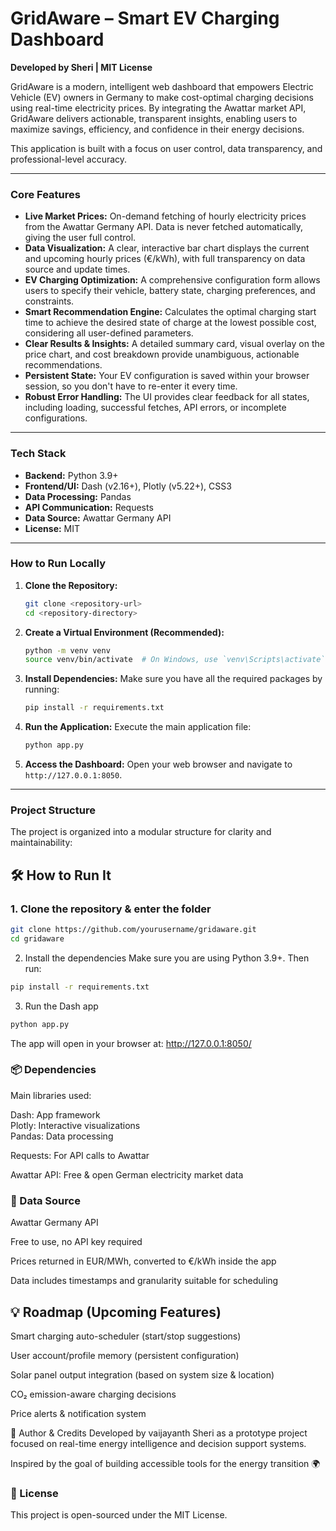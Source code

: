 # GridAware – Smart EV Charging Dashboard

**Developed by Sheri | MIT License**

GridAware is a modern, intelligent web dashboard that empowers Electric Vehicle (EV) owners in Germany to make cost-optimal charging decisions using real-time electricity prices. By integrating the Awattar market API, GridAware delivers actionable, transparent insights, enabling users to maximize savings, efficiency, and confidence in their energy decisions.

This application is built with a focus on user control, data transparency, and professional-level accuracy.

---

### **Core Features**

*   **Live Market Prices:** On-demand fetching of hourly electricity prices from the Awattar Germany API. Data is never fetched automatically, giving the user full control.
*   **Data Visualization:** A clear, interactive bar chart displays the current and upcoming hourly prices (€/kWh), with full transparency on data source and update times.
*   **EV Charging Optimization:** A comprehensive configuration form allows users to specify their vehicle, battery state, charging preferences, and constraints.
*   **Smart Recommendation Engine:** Calculates the optimal charging start time to achieve the desired state of charge at the lowest possible cost, considering all user-defined parameters.
*   **Clear Results & Insights:** A detailed summary card, visual overlay on the price chart, and cost breakdown provide unambiguous, actionable recommendations.
*   **Persistent State:** Your EV configuration is saved within your browser session, so you don't have to re-enter it every time.
*   **Robust Error Handling:** The UI provides clear feedback for all states, including loading, successful fetches, API errors, or incomplete configurations.

---

### **Tech Stack**

*   **Backend:** Python 3.9+
*   **Frontend/UI:** Dash (v2.16+), Plotly (v5.22+), CSS3
*   **Data Processing:** Pandas
*   **API Communication:** Requests
*   **Data Source:** Awattar Germany API
*   **License:** MIT

---

### **How to Run Locally**

1.  **Clone the Repository:**
    ```bash
    git clone <repository-url>
    cd <repository-directory>
    ```

2.  **Create a Virtual Environment (Recommended):**
    ```bash
    python -m venv venv
    source venv/bin/activate  # On Windows, use `venv\Scripts\activate`
    ```

3.  **Install Dependencies:**
    Make sure you have all the required packages by running:
    ```bash
    pip install -r requirements.txt
    ```

4.  **Run the Application:**
    Execute the main application file:
    ```bash
    python app.py
    ```

5.  **Access the Dashboard:**
    Open your web browser and navigate to `http://127.0.0.1:8050`.

---

### **Project Structure**

The project is organized into a modular structure for clarity and maintainability:
## 🛠️ How to Run It

### 1. Clone the repository & enter the folder

```bash
git clone https://github.com/yourusername/gridaware.git
cd gridaware
```
2. Install the dependencies
Make sure you are using Python 3.9+. Then run:

```bash
pip install -r requirements.txt
```

3. Run the Dash app
```bash
python app.py
```

The app will open in your browser at:
http://127.0.0.1:8050/

### 📦 Dependencies
Main libraries used:

Dash: App framework\
Plotly: Interactive visualizations\
Pandas: Data processing

Requests: For API calls to Awattar

Awattar API: Free & open German electricity market data

### 🔐 Data Source
Awattar Germany API

Free to use, no API key required

Prices returned in EUR/MWh, converted to €/kWh inside the app

Data includes timestamps and granularity suitable for scheduling

## 💡 Roadmap (Upcoming Features)
Smart charging auto-scheduler (start/stop suggestions)

User account/profile memory (persistent configuration)

Solar panel output integration (based on system size & location)

CO₂ emission-aware charging decisions

Price alerts & notification system

👤 Author & Credits
Developed by vaijayanth Sheri as a prototype project focused on real-time energy intelligence and decision support systems.


Inspired by the goal of building accessible tools for the energy transition 🌍

### 📄 License
This project is open-sourced under the MIT License.